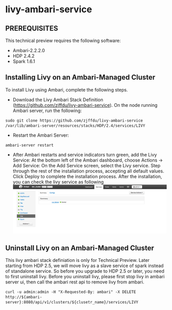 # livy-ambari-service

## PREREQUISITES
This technical preview requires the following software:

- Ambari-2.2.2.0
- HDP 2.4.2
- Spark 1.6.1


## Installing Livy on an Ambari-Managed Cluster

To install Livy using Ambari, complete the following steps.

* Download the Livy Ambari Stack Definition (https://github.com/zjffdu/livy-ambari-service). On the node running Ambari server, run the following:
```
sudo git clone https://github.com/zjffdu/livy-ambari-service  /var/lib/ambari-server/resources/stacks/HDP/2.4/services/LIVY
```
* Restart the Ambari Server:
```
ambari-server restart
```
* After Ambari restarts and service indicators turn green, add the Livy Service:
At the bottom left of the Ambari dashboard, choose Actions -> Add Service:
On the Add Service screen, select the Livy service.
Step through the rest of the installation process, accepting all default values.
Click Deploy to complete the installation process.  After the installation, you can check the livy service as following ![Livy Service Screenshot](/livy.png?raw=true "Livy Service Screenshot")


## Uninstall Livy on an Ambari-Managed Cluster
This livy ambari stack definiation is only for Technical Preview. Later starting from HDP 2.5, we will move livy as a slave service of spark instead of standalone service. So before you upgrade to HDP 2.5 or later, you need to first uninstall livy. Before you uninstall livy, please first stop livy in ambari server ui, then call the ambari rest api to remove livy from ambari.
```
curl -u admin:admin -H "X-Requested-By: ambari" -X DELETE  http://${ambari-server}:8080/api/v1/clusters/${clusetr_name}/services/LIVY
```
